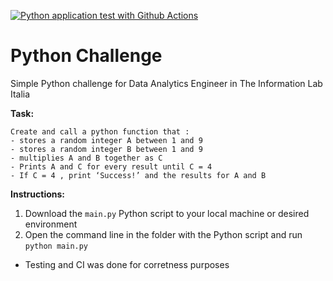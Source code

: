 [![Python application test with Github Actions](https://github.com/JPRamirez17/Python_Challenge_InfoLab/actions/workflows/pythonCI.yml/badge.svg)](https://github.com/JPRamirez17/Python_Challenge_InfoLab/actions/workflows/pythonCI.yml)

# Python Challenge
Simple Python challenge for Data Analytics Engineer in The Information Lab Italia

**Task:**
```
Create and call a python function that : 
- stores a random integer A between 1 and 9
- stores a random integer B between 1 and 9
- multiplies A and B together as C
- Prints A and C for every result until C = 4
- If C = 4 , print ‘Success!’ and the results for A and B
```
**Instructions:**
1. Download the ```main.py``` Python script to your local machine or desired environment
2. Open the command line in the folder with the Python script and run ```python main.py```
- Testing and CI was done for corretness purposes
